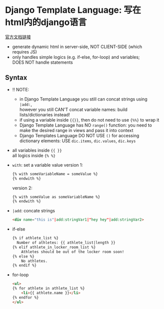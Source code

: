 # Django Template Language: 写在html内的django语言
[官方文档链接](https://docs.djangoproject.com/en/dev/ref/templates/language/)  
- generate dynamic html in server-side, NOT CLIENT-SIDE (which requires JS)  
- only handles simple logics (e.g. if-else, for-loop) and variables;   
  DOES NOT handle statements  
  
## Syntax
- !! NOTE: 
  - in Django Template Language you still can concat strings using `|add:`,  
    however you still CAN'T concat variable names: build lists/dictionaries instead!  
  - if using a variable inside `{{}}`, then do not need to use `{%%}` to wrap it  
  - Django Template Language has NO `range()` function: you need to make the desired range in views and pass it into context  
  - Django Templates Language DO NOT USE `()` for accessing dictionary elements: USE `dic.items`, `dic.values`, `dic.keys`

- all variables inside `{{ }}`  
  all logics inside `{% %}`  
- `with`: set a variable value
  version 1: 
  ```html
  {% with someVariableName = someValue %}
  {% endwith %}
  ```
  version 2:  
  ```html
  {% with someValue as someVariableName %} 
  {% endwith %}
  ```
- `|add`: concate strings  
  ```html
  <div name="this is"|add:stringVar1|"hey hey"|add:stringVar2>
  ```
  
- if-else  
  ```html
  {% if athlete_list %}
    Number of athletes: {{ athlete_list|length }}
  {% elif athlete_in_locker_room_list %}
      Athletes should be out of the locker room soon!
  {% else %}
      No athletes.
  {% endif %}
  ```
- for-loop
  ```html
  <ul>
  {% for athlete in athlete_list %}
      <li>{{ athlete.name }}</li>
  {% endfor %}
  </ul>
  ```
